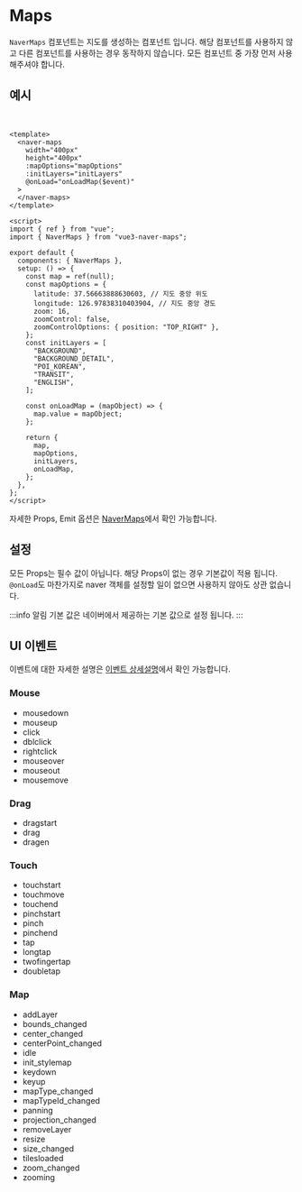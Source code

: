 # Maps

`NaverMaps` 컴포넌트는 지도를 생성하는 컴포넌트 입니다. 해당 컴포넌트를 사용하지 않고 다른 컴포넌트를 사용하는 경우 동작하지 않습니다. 모든 컴포넌트 중 가장 먼저 사용해주셔야 합니다.

## 예시

\
<naver-maps />

```vue
<template>
  <naver-maps
    width="400px"
    height="400px"
    :mapOptions="mapOptions"
    :initLayers="initLayers"
    @onLoad="onLoadMap($event)"
  >
  </naver-maps>
</template>

<script>
import { ref } from "vue";
import { NaverMaps } from "vue3-naver-maps";

export default {
  components: { NaverMaps },
  setup: () => {
    const map = ref(null);
    const mapOptions = {
      latitude: 37.56663888630603, // 지도 중앙 위도
      longitude: 126.97838310403904, // 지도 중앙 경도
      zoom: 16,
      zoomControl: false,
      zoomControlOptions: { position: "TOP_RIGHT" },
    };
    const initLayers = [
      "BACKGROUND",
      "BACKGROUND_DETAIL",
      "POI_KOREAN",
      "TRANSIT",
      "ENGLISH",
    ];

    const onLoadMap = (mapObject) => {
      map.value = mapObject;
    };

    return {
      map,
      mapOptions,
      initLayers,
      onLoadMap,
    };
  },
};
</script>
```

자세한 Props, Emit 옵션은 [NaverMaps](../api/#NaverMaps)에서 확인 가능합니다.

## 설정

모든 Props는 필수 값이 아닙니다. 해당 Props이 없는 경우 기본값이 적용 됩니다. `@onLoad`도 마찬가지로 naver 객체를 설정할 일이 없으면 사용하지 않아도 상관 없습니다.

:::info 알림
기본 값은 네이버에서 제공하는 기본 값으로 설정 됩니다.
:::

## UI 이벤트

이벤트에 대한 자세한 설명은 [이벤트 상세설명](https://navermaps.github.io/maps.js.ncp/docs/naver.maps.Map.html#toc38__anchor)에서 확인 가능합니다.

### Mouse

- mousedown
- mouseup
- click
- dblclick
- rightclick
- mouseover
- mouseout
- mousemove

### Drag

- dragstart
- drag
- dragen

### Touch

- touchstart
- touchmove
- touchend
- pinchstart
- pinch
- pinchend
- tap
- longtap
- twofingertap
- doubletap

### Map

- addLayer
- bounds_changed
- center_changed
- centerPoint_changed
- idle
- init_stylemap
- keydown
- keyup
- mapType_changed
- mapTypeId_changed
- panning
- projection_changed
- removeLayer
- resize
- size_changed
- tilesloaded
- zoom_changed
- zooming
